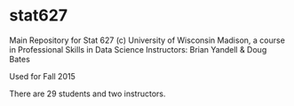 # stat627
Main Repository for Stat 627 (c) University of Wisconsin Madison, a course in Professional Skills in Data Science
Instructors: Brian Yandell & Doug Bates

Used for Fall 2015


There are 29 students and two instructors.
